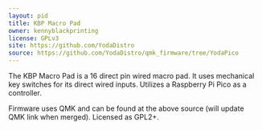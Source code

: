 ```yaml
---
layout: pid
title: KBP Macro Pad
owner: kennyblackprinting
license: GPLv3
site: https://github.com/YodaDistro
source: https://github.com/YodaDistro/qmk_firmware/tree/YodaPico
---
```

The KBP Macro Pad is a 16 direct pin wired macro pad. It uses mechanical key switches for its direct wired inputs.
Utilizes a Raspberry Pi Pico as a controller.

Firmware uses QMK and can be found at the above source (will update QMK link when merged). Licensed as GPL2+.